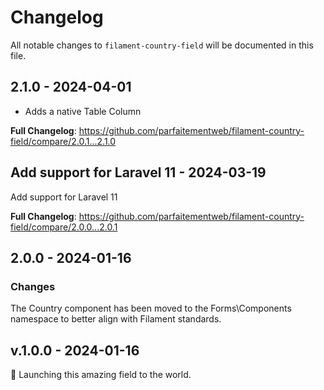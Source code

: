 # Changelog

All notable changes to `filament-country-field` will be documented in this file.

## 2.1.0 - 2024-04-01

- Adds a native Table Column

**Full Changelog**: https://github.com/parfaitementweb/filament-country-field/compare/2.0.1...2.1.0

## Add support for Laravel 11 - 2024-03-19

Add support for Laravel 11

**Full Changelog**: https://github.com/parfaitementweb/filament-country-field/compare/2.0.0...2.0.1

## 2.0.0 - 2024-01-16

### Changes

The Country component has been moved to the Forms\Components namespace to better align with Filament standards.

## v.1.0.0 - 2024-01-16

🚀 Launching this amazing field to the world.
